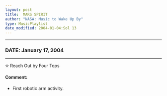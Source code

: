 ```yaml
---
layout: post
title:  MARS SPIRIT
author: "NASA: Music to Wake Up By"
type: MusicPlaylist
date_modified: 2004-01-04:Sol 13
---
```


----
### DATE: January 17, 2004
----
✫ Reach Out by Four Tops

#### Comment:
* First robotic arm activity.
